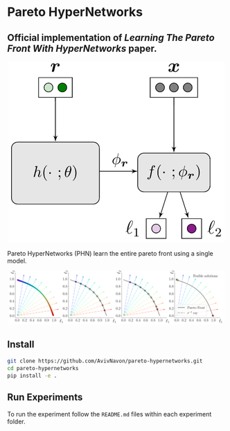 # Pareto HyperNetworks 
## Official implementation of _Learning The Pareto Front With HyperNetworks_ paper.

<p align="center"> 
    <img src="https://github.com/AvivNavon/pareto-hypernetworks/blob/mnist/resources/phn.png" width="500">
</p>

Pareto HyperNetworks (PHN) learn the entire pareto front using a single model.

<p align="center"> 
    <img src="https://github.com/AvivNavon/pareto-hypernetworks/blob/mnist/resources/toy_pareto_front_many_rays.png" width="500">
</p>  

## Install

```bash
git clone https://github.com/AvivNavon/pareto-hypernetworks.git
cd pareto-hypernetworks
pip install -e .
```

## Run Experiments

To run the experiment follow the `README.md` files within each experiment folder.